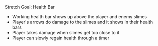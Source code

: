 Stretch Goal: Health Bar

- Working health bar shows up above the player and enemy slimes 
- Player's arrows do damage to the slimes and it shows in their health bars
- Player takes damage when slimes get too close to it 
- Player can slowly regain health through a timer